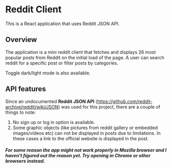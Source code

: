 # Reddit Client

This is a React application that uses Reddit JSON API.

## Overview

The application is a mini reddit client that fetches and displays 26 most popular posts from Reddit on the initial load of the page. 
A user can search reddit for a specific post or filter posts by categories.

Toggle dark/light mode is also available.

## API features

Since an undocumented **Reddit JSON API** (https://github.com/reddit-archive/reddit/wiki/JSON) was used for this project, there are a couple of things to note:
1. No sign up or log in option is available.
2. Some graphic objects (like pictures from reddit gallery or embedded images/videos etc) can not be displayed in posts due to limitations. In these cases a link to the official website is displayed in the post.

##### For some reason the app might not work properly in Mozilla browser and I haven't figured out the reason yet. Try opening in Chrome or other browsers instead.  
